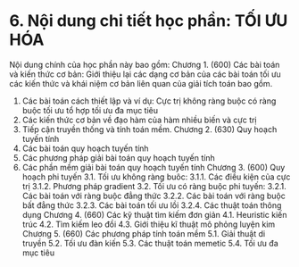 # 6. Nội dung chi tiết học phần: TỐI ƯU HÓA
Nội dung chính của học phần này bao gồm: Chương 1. (600) Các bài toán và kiến thức cơ bản: Giới thiệu lại các dạng cơ bản của các bài toán tối ưu các kiến thức và khái niệm cơ bản liên quan của giải tích toán bao gồm.
1. Các bài toán cách thiết lập và ví dụ: Cực trị không ràng buộc có ràng buộc tối ưu tổ hợp tối ưu đa mục tiêu
2. Các kiến thức cơ bản về đạo hàm của hàm nhiều biến và cực trị
3. Tiếp cận truyền thống và tính toán mềm. Chương 2. (630) Quy hoạch tuyến tính
1. Các bài toán quy hoạch tuyến tính
2. Các phương pháp giải bài toán quy hoạch tuyến tính
3. Các phần mềm giải bài toán quy hoạch tuyến tính Chương 3. (600) Quy hoạch phi tuyến
3.1. Tối ưu không ràng buôc:
3.1.1. Các điều kiện của cực trị
3.1.2. Phương pháp gradient
3.2. Tối ưu có ràng buộc phi tuyến:
3.2.1. Các bài toán với ràng buộc đẳng thức
3.2.2. Các bài toán với ràng buộc bất đẳng thức
3.2.3. Các bài toán tối ưu lồi
3.2.4. Các thuật toán thông dụng
Chương 4. (660) Các kỹ thuật tìm kiếm đơn giản
4.1. Heuristic kiến trúc
4.2. Tìm kiếm leo đồi
4.3. Giới thiệu kĩ thuật mô phỏng luyện kim
Chương 5. (660) Các phương pháp tính toán mềm
5.1. Giải thuật di truyền
5.2. Tối ưu đàn kiến
5.3. Các thuật toán memetic
5.4. Tối ưu đa mục tiêu
